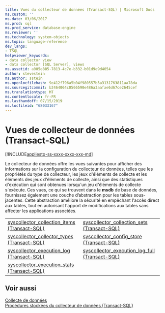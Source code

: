 ```yaml
---
title: Vues du collecteur de données (Transact-SQL) | Microsoft Docs
ms.custom: ''
ms.date: 03/06/2017
ms.prod: sql
ms.prod_service: database-engine
ms.reviewer: ''
ms.technology: system-objects
ms.topic: language-reference
dev_langs:
- TSQL
helpviewer_keywords:
- data collector view
- data collector [SQL Server], views
ms.assetid: a005e885-7813-4c7e-b332-b01d9e9d4054
author: stevestein
ms.author: sstein
ms.openlocfilehash: 9e412f796a5b04f980557b5a3131763811aa78da
ms.sourcegitcommit: b2464064c0566590e486a3aafae6d67ce2645cef
ms.translationtype: MT
ms.contentlocale: fr-FR
ms.lasthandoff: 07/15/2019
ms.locfileid: "68033167"
---
```

# <a name="data-collector-views-transact-sql"></a>Vues de collecteur de données (Transact-SQL)
[!INCLUDE[appliesto-ss-xxxx-xxxx-xxx-md](../../includes/appliesto-ss-xxxx-xxxx-xxx-md.md)]

  Le collecteur de données offre les vues suivantes pour afficher des informations sur la configuration du collecteur de données, telles que les propriétés du type de collecteur, les jeux d'éléments de collecte et les éléments des jeux d'éléments de collecte, ainsi que des statistiques d'exécution qui sont obtenues lorsqu'un jeu d'éléments de collecte s'exécute. Ces vues, ce qui se trouvent dans le **msdb** de base de données, fournissez également une couche d’abstraction pour les tables sous-jacentes. Cette abstraction améliore la sécurité en empêchant l'accès direct aux tables, tout en autorisant l'apport de modifications aux tables sans affecter les applications associées.  
  
|||  
|-|-|  
|[syscollector_collection_items &#40;Transact-SQL&#41;](../../relational-databases/system-catalog-views/syscollector-collection-items-transact-sql.md)|[syscollector_collection_sets &#40;Transact-SQL&#41;](../../relational-databases/system-catalog-views/syscollector-collection-sets-transact-sql.md)|  
|[syscollector_collector_types &#40;Transact-SQL&#41;](../../relational-databases/system-catalog-views/syscollector-collector-types-transact-sql.md)|[syscollector_config_store &#40;Transact-SQL&#41;](../../relational-databases/system-catalog-views/syscollector-config-store-transact-sql.md)|  
|[syscollector_execution_log &#40;Transact-SQL&#41;](../../relational-databases/system-catalog-views/syscollector-execution-log-transact-sql.md)|[syscollector_execution_log_full &#40;Transact-SQL&#41;](../../relational-databases/system-catalog-views/syscollector-execution-log-full-transact-sql.md)|  
|[syscollector_execution_stats &#40;Transact-SQL&#41;](../../relational-databases/system-catalog-views/syscollector-execution-stats-transact-sql.md)||  
  
## <a name="see-also"></a>Voir aussi  
 [Collecte de données](../../relational-databases/data-collection/data-collection.md)   
 [Procédures stockées du collecteur de données &#40;Transact-SQL&#41;](../../relational-databases/system-stored-procedures/data-collector-stored-procedures-transact-sql.md)  
  
  
